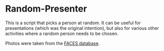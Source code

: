 # Random-Presenter

This is a script that picks a person at random. It can be useful for presentations (which was the original intention), but also for various other activities where a random person needs to be chosen.

Photos were taken from the [FACES database](https://faces.mpdl.mpg.de/imeji/collection/IXTdg721TwZwyZ8e?q=).
